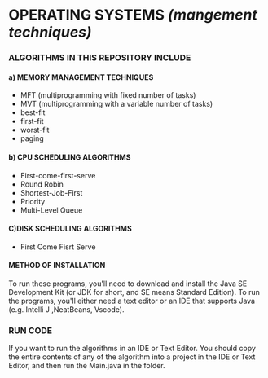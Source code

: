 
# OPERATING SYSTEMS *(mangement techniques)*

### ALGORITHMS IN THIS REPOSITORY INCLUDE

####  a) MEMORY MANAGEMENT TECHNIQUES
- MFT (multiprogramming with fixed number of tasks)
- MVT (multiprogramming with a variable number of tasks)
- best-fit
- first-fit
- worst-fit
- paging


#### b) CPU SCHEDULING ALGORITHMS
- First-come-first-serve
- Round Robin
- Shortest-Job-First
- Priority
- Multi-Level Queue


#### C)DISK SCHEDULING ALGORITHMS

- First Come Fisrt Serve


#### METHOD OF INSTALLATION
To run these programs, you'll need to download and install the Java SE Development Kit (or JDK for short, and SE means Standard Edition). To run the programs, you'll either need a text editor or an IDE that supports Java (e.g. Intelli J ,NeatBeans, Vscode).


### RUN CODE
If you want to run the algorithms in an IDE or Text Editor. You should copy the entire contents of any of the algorithm into a project in the IDE or Text Editor, and then run the Main.java in the folder.



